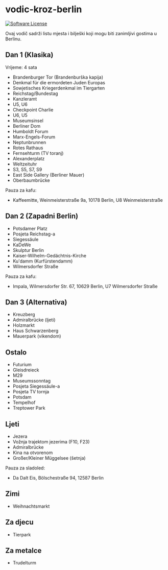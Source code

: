 # vodic-kroz-berlin

[![Software License](https://img.shields.io/badge/license-MIT-green.svg)](LICENSE)

Ovaj vodič sadrži listu mjesta i bilješki koji mogu biti zanimljivi gostima u Berlinu.

## Dan 1 (Klasika)

Vrijeme: 4 sata

- Brandenburger Tor (Brandenburška kapija)
- Denkmal für die ermordeten Juden Europas
- Sowjetisches Kriegerdenkmal im Tiergarten
- Reichstag/Bundestag
- Kanzleramt
- U5, U6
- Checkpoint Charlie
- U6, U5
- Museumsinsel
- Berliner Dom
- Humboldt Forum
- Marx-Engels-Forum
- Neptunbrunnen
- Rotes Rathaus
- Fernsehturm (TV toranj)
- Alexanderplatz
- Weltzeituhr
- S3, S5, S7, S9
- East Side Gallery (Berliner Mauer)
- Oberbaumbrücke

Pauza za kafu:

- Kaffeemitte, Weinmeisterstraße 9a, 10178 Berlin, U8 Weinmeisterstraße

## Dan 2 (Zapadni Berlin)

- Potsdamer Platz
- Posjeta Reichstag-a
- Siegessäule
- KaDeWe
- Skulptur Berlin
- Kaiser-Wilhelm-Gedächtnis-Kirche
- Ku'damm (Kurfürstendamm)
- Wilmersdorfer Straße

Pauza za kafu:

- Impala, Wilmersdorfer Str. 67, 10629 Berlin, U7 Wilmersdorfer Straße

## Dan 3 (Alternativa)

- Kreuzberg
- Admiralbrücke (ljeti)
- Holzmarkt
- Haus Schwarzenberg
- Mauerpark (vikendom)

## Ostalo

- Futurium
- Gleisdreieck
- M29
- Museumssonntag
- Posjeta Siegessäule-a
- Posjeta TV tornja
- Potsdam
- Tempelhof
- Treptower Park

## Ljeti

- Jezera
- Vožnja trajektom jezerima (F10, F23)
- Admiralbrücke
- Kina na otvorenom
- Großer/Kleiner Müggelsee (šetnja)

Pauza za sladoled:

- Da Dalt Eis, Bölschestraße 94, 12587 Berlin

## Zimi

- Weihnachtsmarkt

## Za djecu

- Tierpark

## Za metalce

- Trudelturm
